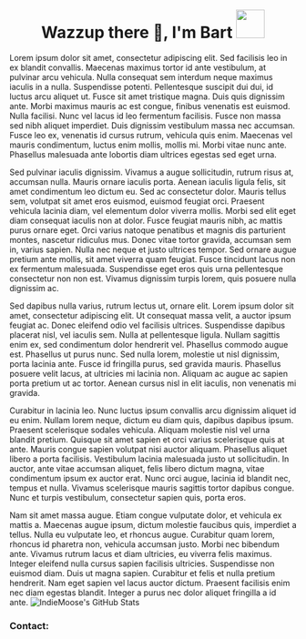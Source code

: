 ### 

<!-- this is comment -->
<p>
  
<h1 align="center"> Wazzup there 👋, I'm Bart 
<img src="https://raw.githubusercontent.com/alexnaiman/alexnaiman/master/resources/bongocat.gif" width="50px" />
</h1>
</p>


Lorem ipsum dolor sit amet, consectetur adipiscing elit. Sed facilisis leo in ex blandit convallis. Maecenas maximus tortor id ante vestibulum, at pulvinar arcu vehicula. Nulla consequat sem interdum neque maximus iaculis in a nulla. Suspendisse potenti. Pellentesque suscipit dui dui, id luctus arcu aliquet ut. Fusce sit amet tristique magna. Duis quis dignissim ante. Morbi maximus mauris ac est congue, finibus venenatis est euismod. Nulla facilisi. Nunc vel lacus id leo fermentum facilisis. Fusce non massa sed nibh aliquet imperdiet. Duis dignissim vestibulum massa nec accumsan. Fusce leo ex, venenatis id cursus rutrum, vehicula quis enim. Maecenas vel mauris condimentum, luctus enim mollis, mollis mi. Morbi vitae nunc ante. Phasellus malesuada ante lobortis diam ultrices egestas sed eget urna.

Sed pulvinar iaculis dignissim. Vivamus a augue sollicitudin, rutrum risus at, accumsan nulla. Mauris ornare iaculis porta. Aenean iaculis ligula felis, sit amet condimentum leo dictum eu. Sed ac consectetur dolor. Mauris tellus sem, volutpat sit amet eros euismod, euismod feugiat orci. Praesent vehicula lacinia diam, vel elementum dolor viverra mollis. Morbi sed elit eget diam consequat iaculis non at dolor. Fusce feugiat mauris nibh, ac mattis purus ornare eget. Orci varius natoque penatibus et magnis dis parturient montes, nascetur ridiculus mus. Donec vitae tortor gravida, accumsan sem in, varius sapien. Nulla nec neque et justo ultrices tempor. Sed ornare augue pretium ante mollis, sit amet viverra quam feugiat. Fusce tincidunt lacus non ex fermentum malesuada. Suspendisse eget eros quis urna pellentesque consectetur non non est. Vivamus dignissim turpis lorem, quis posuere nulla dignissim ac.

Sed dapibus nulla varius, rutrum lectus ut, ornare elit. Lorem ipsum dolor sit amet, consectetur adipiscing elit. Ut consequat massa velit, a auctor ipsum feugiat ac. Donec eleifend odio vel facilisis ultrices. Suspendisse dapibus placerat nisl, vel iaculis sem. Nulla at pellentesque ligula. Nullam sagittis enim ex, sed condimentum dolor hendrerit vel. Phasellus commodo augue est. Phasellus ut purus nunc. Sed nulla lorem, molestie ut nisl dignissim, porta lacinia ante. Fusce id fringilla purus, sed gravida mauris. Phasellus posuere velit lacus, at ultricies mi lacinia non. Aliquam ac augue ac sapien porta pretium ut ac tortor. Aenean cursus nisl in elit iaculis, non venenatis mi gravida.

Curabitur in lacinia leo. Nunc luctus ipsum convallis arcu dignissim aliquet id eu enim. Nullam lorem neque, dictum eu diam quis, dapibus dapibus ipsum. Praesent scelerisque sodales vehicula. Aliquam molestie nisl vel urna blandit pretium. Quisque sit amet sapien et orci varius scelerisque quis at ante. Mauris congue sapien volutpat nisi auctor aliquam. Phasellus aliquet libero a porta facilisis. Vestibulum lacinia malesuada justo ut sollicitudin. In auctor, ante vitae accumsan aliquet, felis libero dictum magna, vitae condimentum ipsum ex auctor erat. Nunc orci augue, lacinia id blandit nec, tempus et nulla. Vivamus scelerisque mauris sagittis tortor dapibus congue. Nunc et turpis vestibulum, consectetur sapien quis, porta eros.

Nam sit amet massa augue. Etiam congue vulputate dolor, et vehicula ex mattis a. Maecenas augue ipsum, dictum molestie faucibus quis, imperdiet a tellus. Nulla eu vulputate leo, et rhoncus augue. Curabitur quam lorem, rhoncus id pharetra non, vehicula accumsan justo. Morbi nec bibendum ante. Vivamus rutrum lacus et diam ultricies, eu viverra felis maximus. Integer eleifend nulla cursus sapien facilisis ultricies. Suspendisse non euismod diam. Duis ut magna sapien. Curabitur et felis et nulla pretium hendrerit. Nam eget sapien vel lacus auctor dictum. Praesent facilisis enim nec diam egestas blandit. Integer a purus nec dolor aliquet fringilla a id ante.
<img src="https://github-readme-stats.vercel.app/api?username=xxxarixx&show_icons=true&hide_border=true&count_private=true&icon_color=F5E8EC&text_color=F5E8EC&title_color=EC6F7B&bg_color=353540" alt="IndieMoose's GitHub Stats">
<h3> Contact: </h3>
